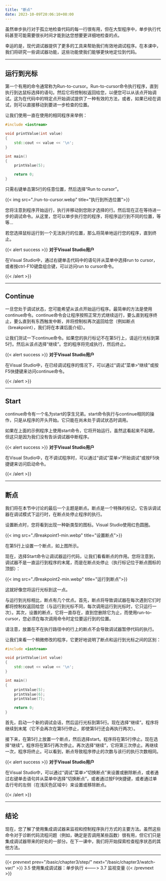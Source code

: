 ```yaml
---
title: "断点"
date: 2023-10-09T20:06:10+08:00
---
```


虽然单步执行对于孤立地检查代码的每一行很有用，但在大型程序中，单步执行代码甚至可能需要很长时间才能到达您想要更详细地检查的点。

幸运的是，现代调试器提供了更多的工具来帮助我们有效地调试程序。在本课中，我们将研究一些调试器功能，这些功能使我们能够更快地定位到代码。

***
## 运行到光标

第一个有用的命令通常称为Run-to-cursor。Run-to-cursor命令执行程序，直到执行到达鼠标选择的语句。然后它将控制权返回给您，以便您可以从该点开始调试。这为在代码中的特定点开始调试提供了一种有效的方法，或者，如果已经在调试，则可以直接移动到要进一步检查的位置。

让我们使用一直在使用的相同程序来举例：

```C++
#include <iostream>

void printValue(int value)
{
    std::cout << value << '\n';
}

int main()
{
    printValue(5);

    return 0;
}
```

只需右键单击第5行的任意位置，然后选择“Run to cursor”。

{{< img src="./run-to-cursor.webp" title="执行到所选位置">}}

您将注意到程序开始运行，执行并移动到您刚才选择的行。然后现在正在等待进一步的调试命令。从这里，您可以单步执行您的程序，将程序运行到不同的位置，等等…

若您选择鼠标运行到一个无法执行的位置，那么将简单地运行您的程序，直到终止。

{{< alert success >}}
**对于Visual Studio用户**

在Visual Studio中，通过右键单击代码中的语句并从菜单中选择run to cursor，或者按ctrl-F10键盘组合键，可以访问run to cursor命令。

{{< /alert >}}

***
## Continue

一旦您处于调试状态，您可能希望从该点开始运行程序。最简单的方法是使用continue命令。continue命令会让程序按照正常方式继续运行，要么直到程序终止，要么直到有东西触发中断，并将控制权再次返回给您（例如断点（breakpoint），我们将在本课后面介绍）。

让我们测试一下continue命令。如果您的执行标记不在第5行上，请运行光标到第5行。然后从该点选择“继续”。您的程序将完成执行，然后终止。

{{< alert success >}}
**对于Visual Studio用户**

在Visual Studio中，在已经调试程序的情况下，可以通过“调试”菜单>“继续”或按F5快捷键来访问continue命令。

{{< /alert >}}

***
## Start

continue命令有一个名为start的孪生兄弟。start命令执行与continue相同的操作，只是从程序的开头开始。它只能在尚未处于调试状态时调用。

如果在上面的示例程序上使用start命令，它将开始运行。虽然这看起来不起眼，但这只是因为我们没有告诉调试器中断程序。

{{< alert success >}}
**对于Visual Studio用户**

在Visual Studio中，在不调试程序时，可以通过“调试”菜单>“开始调试”或按F5快捷键来访问启动命令。

{{< /alert >}}

***
## 断点

我们将在本节中讨论的最后一个主题是断点。断点是一个特殊的标记，它告诉调试器在调试模式下运行时，在断点处停止程序的执行。

设置断点时，您将看到出现一种新类型的图标。Visual Studio使用红色圆圈。

{{< img src="./Breakpoint1-min.webp" title="设置断点">}}

在第5行上设置一个断点，如上图所示。

现在，选择Start命令让调试器运行代码，让我们看看断点的作用。您将注意到，调试器不是一直运行到程序的末尾，而是在断点处停止（执行标记位于断点图标的顶部）：

{{< img src="./Breakpoint2-min.webp" title="运行到断点">}}

这就好像您将运行光标到这一点。

与运行到光标相比，断点有几个优点。首先，断点将导致调试器在每次遇到它们时都将控制权返回给您（与运行到光标不同，每次调用运行到光标时，它只运行一次）。其次，设置的断点，它将一直存在，直到您删除它为止，而使用run-to-cursor，您必须在每次调用命令时定位要运行到的位置。

请注意，放置在不在执行路径中的行上的断点不会导致调试器暂停代码的执行。

让我们来看一个稍微修改的程序，它更好地说明了断点和运行到光标之间的区别：

```C++
#include <iostream>

void printValue(int value)
{
    std::cout << value << '\n';
}

int main()
{
    printValue(5);
    printValue(6);
    printValue(7);

    return 0;
}
```

首先，启动一个新的调试会话，然后运行光标到第5行。现在选择“继续”。程序将继续到末尾（它不会再次在第5行停止，即使第5行还会再执行两次）。

接下来，在第5行上放置一个断点，然后选择start。程序将在第5行停止。现在选择“继续”。程序将在第5行再次停止。再次选择“继续”，它将第三次停止。再继续一次，程序将终止。可以看到，断点导致程序停止的次数与该行的执行次数相同。

{{< alert success >}}
**对于Visual Studio用户**

在Visual Studio中，可以通过“调试”菜单>“切换断点”来设置或删除断点，或者通过右键单击语句并从菜单中选择“切换断点”，或者通过按F9快捷键，或者通过单击行号的左侧（在浅灰色区域中）来设置或移除断点。

{{< /alert >}}

***
## 结论

现在，您了解了使用集成调试器来监视和控制程序执行方式的主要方法。虽然这些命令对于诊断代码流程问题（例如，确定是否调用某些函数）很有用，但它们只是集成调试器带来的好处的一部分。在下一课中，我们将开始探索检查程序状态的其他方法。

***

{{< prevnext prev="/basic/chapter3/step/" next="/basic/chapter3/watch-var/" >}}
3.5 使用集成调试器：单步执行
<--->
3.7 监视变量
{{< /prevnext >}}
